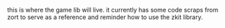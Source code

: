 this is where the game lib will live.  it currently has some code scraps
from zort to serve as a reference and reminder how to use the zkit library.
